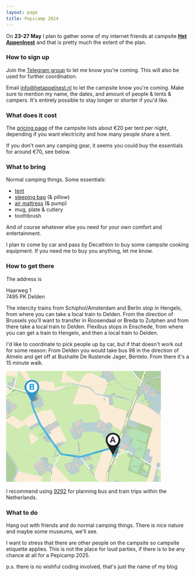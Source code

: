 ```yaml
---
layout: page
title: Pepicamp 2024
---
```


On **23-27 May** I plan to gather some of my internet friends at campsite [**Het Appenlnest**](https://hetappelnest.nl/) and that is pretty much the extent of the plan.

### How to sign up

Join the [Telegram group](https://t.me/+X6zMWIetcGs3MTI8) to let me know you're coming. This will also be used for further coordination.

Email [info@hetappelnest.nl](mailto:info@hetappelnest.nl) to let the campsite know you're coming. Make sure to mention my name, the dates, and amount of people & tents & campers. It's entirely possible to stay longer or shorter if you'd like.

### What does it cost

The [pricing page](https://hetappelnest.nl/camping/tarieven/) of the campsite lists about &euro;20 per tent per night, depending if you want electricity and how many people share a tent.

If you don't own any camping gear, it seems you could buy the essentials for around &euro;70, see below.

### What to bring

Normal camping things. Some essentials:

- [tent](https://www.decathlon.nl/p/kampeertent-voor-2-personen-mh100/_/R-p-303295)
- [sleeping bag](https://www.decathlon.nl/p/slaapzak-voor-kamperen-arpenaz-15/_/R-p-339032) (& pillow)
- [air mattress](https://www.decathlon.nl/p/luchtbed-voor-de-camping-air-basic-70-cm-1-persoon/_/R-p-310045) (& pump)
- mug, plate & cutlery
- toothbrush

And of course whatever else you need for your own comfort and entertainment.

I plan to come by car and pass by Decathlon to buy some campsite cooking equipment.
If you need me to buy you anything, let me know.

### How to get there

The address is

Haarweg 1  
7495 PK Delden

The intercity trains from Schiphol/Amsterdam and Berlin stop in Hengelo, from where you can take a local train to Delden.
From the direction of Brussels you'll want to transfer in Roosendaal or Breda to Zutphen and from there take a local train to Delden.
Flexibus stops in Enschede, from where you can get a train to Hengelo, and then a local train to Delden.

I'd like to coordinate to pick people up by car, but if that doesn't work out for some reason:
From Delden you would take bus 98 in the direction of Almelo and get off at Bushalte De Rustende Jager, Bentelo.
From there it's a 15 minute walk.

![walking route](/images/walkingroute.png)

I recommend using [9292](https://9292.nl/) for planning bus and train trips within the Netherlands.

### What to do

Hang out with friends and do normal camping things. There is nice nature and maybe some museums, we'll see.

I want to stress that there are other people on the campsite so campsite etiquette applies. This is not the place for loud parties, if there is to be any chance at all for a Pepicamp 2025.

p.s. there is no wishful coding involved, that's just the name of my blog
